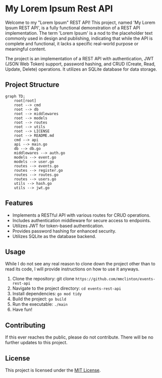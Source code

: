# My Lorem Ipsum Rest API 

Welcome to my "Lorem Ipsum" REST API! This project, named 'My Lorem Ipsum REST API', is a fully functional demonstration of a REST API implementation. The term 'Lorem Ipsum' is a nod to the placeholder text commonly used in design and publishing, indicating that while the API is complete and functional, it lacks a specific real-world purpose or meaningful content. 

The project is an implementation of a REST API with authentication, JWT (JSON Web Token) support, password hashing, and CRUD (Create, Read, Update, Delete) operations. It utilizes an SQLite database for data storage.

## Project Structure
```mermaid
graph TD;
    root[root]
    root --> cmd
    root --> db
    root --> middlewares
    root --> models
    root --> routes
    root --> utils
    root --> LICENSE
    root --> README.md
    cmd --> api
    api --> main.go
    db --> db.go
    middlewares --> auth.go
    models --> event.go
    models --> user.go
    routes --> events.go
    routes --> register.go
    routes --> routes.go
    routes --> users.go
    utils --> hash.go
    utils --> jwt.go
```

## Features 
- Implements a RESTful API with various routes for CRUD operations.
- Includes authentication middleware for secure access to endpoints. 
- Utilizes JWT for token-based authentication. 
- Provides password hashing for enhanced security. 
- Utilizes SQLite as the database backend.

## Usage
While I do not see any real reason to clone down the project other than to read its code, I will provide instructions on how to use it anyways. 

1. Clone the repository: git clone `https://github.com/mmclinton/events-rest-api`
2. Navigate to the project directory: `cd events-rest-api`
3. Install dependencies: `go mod tidy`
4. Build the project: `go build`
5. Run the executable: `./main`
6. Have fun!

## Contributing
If this ever reaches the public, please do not contribute. There will be no further updates to this project.

## License
This project is licensed under the [MIT License](LICENSE).
